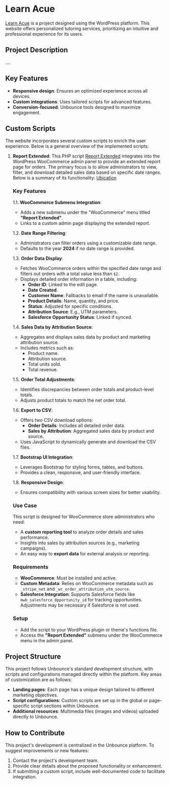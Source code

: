 # Learn Acue 

[Learn Acue](https://learn.acue.org/) is a project designed using the WordPress platform. This website offers personalized tutoring services, prioritizing an intuitive and professional experience for its users.

## Project Description

....

## Key Features

- **Responsive design**: Ensures an optimized experience across all devices.
- **Custom integrations**: Uses tailored scripts for advanced features.
- **Conversion-focused**: Unbounce tools designed to maximize engagement.

## Custom Scripts

The website incorporates several custom scripts to enrich the user experience. Below is a general overview of the implemented scripts:

1. **Report Extended**:
   This PHP script [Report Extended](https://github.com/madebygarzon/pip-dev/blob/main/LearnAcue/ReportExtended.php) integrates into the WordPress WooCommerce admin panel to provide an extended report page for orders. The primary focus is to allow administrators to view, filter, and download detailed sales data based on specific date ranges. Below is a summary of its functionality:
   [Ubication](https://learn.acue.org/wp-admin/admin.php?page=edit-snippet&id=33)  
   

    ### Key Features

    1.1. **WooCommerce Submenu Integration**:
   - Adds a new submenu under the "WooCommerce" menu titled **"Report Extended"**.
   - Links to a custom admin page displaying the extended report.

    1.2. **Date Range Filtering**:
    - Administrators can filter orders using a customizable date range.
    - Defaults to the year **2024** if no date range is provided.

    1.3. **Order Data Display**:
    - Fetches WooCommerce orders within the specified date range and filters out orders with a total value less than `$2`.
    - Displays detailed order information in a table, including:
        - **Order ID**: Linked to the edit page.
        - **Date Created**.
        - **Customer Name**: Fallbacks to email if the name is unavailable.
        - **Product Details**: Name, quantity, and price.
        - **Status**: Adjusted for specific conditions.
        - **Attribution Source**: E.g., UTM parameters.
        - **Salesforce Opportunity Status**: Linked if synced.

    1.4. **Sales Data by Attribution Source**:
    - Aggregates and displays sales data by product and marketing attribution source.
    - Includes metrics such as:
        - Product name.
        - Attribution source.
        - Total units sold.
        - Total revenue.

    1.5. **Order Total Adjustments**:
    - Identifies discrepancies between order totals and product-level totals.
    - Adjusts product totals to match the net order total.

    1.6. **Export to CSV**:
    - Offers two CSV download options:
        - **Order Details**: Includes all detailed order data.
        - **Sales by Attribution**: Aggregated sales data by product and source.
    - Uses JavaScript to dynamically generate and download the CSV files.

    1.7. **Bootstrap UI Integration**:
    - Leverages Bootstrap for styling forms, tables, and buttons.
    - Provides a clean, responsive, and user-friendly interface.

    1.8. **Responsive Design**:
    - Ensures compatibility with various screen sizes for better usability.

    ### Use Case

    This script is designed for WooCommerce store administrators who need:
    - A **custom reporting tool** to analyze order details and sales performance.
    - Insights into sales by attribution sources (e.g., marketing campaigns).
    - An easy way to **export data** for external analysis or reporting.

    ### Requirements

    - **WooCommerce**: Must be installed and active.
    - **Custom Metadata**: Relies on WooCommerce metadata such as `_stripe_net` and `_wc_order_attribution_utm_source`.
    - **Salesforce Integration**: Supports Salesforce fields like `mwb_salesforce_Opportunity_id` for tracking opportunities. Adjustments may be necessary if Salesforce is not used.

    ### Setup

    - Add the script to your WordPress plugin or theme's functions file.
    - Access the **"Report Extended"** submenu under the WooCommerce menu in the admin panel.



## Project Structure

This project follows Unbounce's standard development structure, with scripts and configurations managed directly within the platform. Key areas of customization are as follows:

- **Landing pages**: Each page has a unique design tailored to different marketing objectives.
- **Script configurations**: Custom scripts are set up in the global or page-specific script sections within Unbounce.
- **Additional resources**: Multimedia files (images and videos) uploaded directly to Unbounce.

## How to Contribute

This project's development is centralized in the Unbounce platform. To suggest improvements or new features:

1. Contact the project's development team.
2. Provide clear details about the proposed functionality or enhancement.
3. If submitting a custom script, include well-documented code to facilitate integration.

